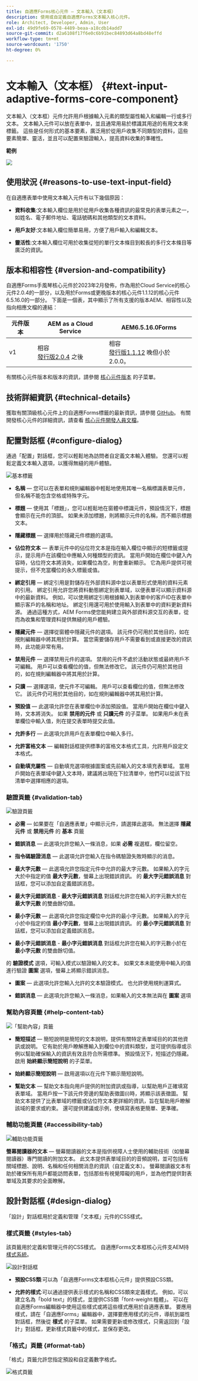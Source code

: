 ```yaml
---
title: 自適應Forms核心元件 — 文本輸入（文本框）
description: 使用或自定義自適應Forms文本輸入核心元件。
role: Architect, Developer, Admin, User
exl-id: 49d9fe69-0578-4489-beaa-a18cdb14add7
source-git-commit: d2a6108f17f6e0c6b91bec84893d64a8bd48effd
workflow-type: tm+mt
source-wordcount: '1750'
ht-degree: 0%

---
```


# 文本輸入（文本框） {#text-input-adaptive-forms-core-component}

文本輸入（文本框）元件允許用戶根據輸入元素的類型屬性輸入和編輯一行或多行文本。 文本輸入元件可以放在表單中，並且通常用易於標識其用途的有用文本來標籤。 這些是任何形式的基本要素，廣泛用於從用戶收集不同類型的資料，這些要素簡單、靈活，並且可以配置來驗證輸入，提高資料收集的準確性。


**範例**

![](/help/adaptive-forms/assets/text-input.png)


## 使用狀況 {#reasons-to-use-text-input-field}

在自適應表單中使用文本輸入元件有以下幾個原因：

* **資料收集**:文本輸入欄位是用於從用戶收集各種資訊的最常見的表單元素之一，如姓名、電子郵件地址、電話號碼和其他類型的文本資料。

* **用戶友好**:文本輸入欄位簡單易用，方便了用戶輸入和編輯文本。

* **靈活性**:文本輸入欄位可用於收集從短的單行文本條目到較長的多行文本條目等廣泛的資訊。

## 版本和相容性 {#version-and-compatibility}

自適應Forms手風琴核心元件於2023年2月發佈，作為用於Cloud Service的核心元件2.0.4的一部分，以及用於Forms或更晚版本的核心元件1.1.12的核心元件6.5.16.0的一部分。 下面是一個表，其中顯示了所有支援的版本AEM、相容性以及指向相應文檔的連結：

| 元件版本 | AEM as a Cloud Service  | AEM6.5.16.0Forms |
|---|---|---|
| v1 | 相容<br>[發行版2.0.4](/help/adaptive-forms/version.md) 之後 | 相容<br>[發行版1.1.12](/help/adaptive-forms/version.md) 晚但小於2.0.0。 |

有關核心元件版本和版本的資訊，請參閱 [核心元件版本](/help/adaptive-forms/version.md) 的子菜單。

<!-- ## Sample Component Output {#sample-component-output}

To experience the Accordion Component as well as see examples of its configuration options as well as HTML and JSON output, visit the [Component Library](https://adobe.com/go/aem_cmp_library_accordion). -->

## 技術詳細資訊 {#technical-details}

獲取有關頂級核心元件上的自適應Forms標籤的最新資訊，請參閱 [GitHub](https://github.com/adobe/aem-core-forms-components/tree/master/ui.af.apps/src/main/content/jcr_root/apps/core/fd/components/form/textinput/v1/textinput)。 有關開發核心元件的詳細資訊，請查看 [核心元件開發人員文檔](/help/developing/overview.md)。

## 配置對話框 {#configure-dialog}

通過「配置」對話框，您可以輕鬆地為訪問者自定義文本輸入體驗。 您還可以輕鬆定義文本輸入選項，以獲得無縫的用戶體驗。

![基本標籤](/help/adaptive-forms/assets/textinput_basictab.png)

* **名稱**  — 您可以在表單和規則編輯器中輕鬆地使用其唯一名稱標識表單元件，但名稱不能包含空格或特殊字元。

* **標題**  — 使用其「標題」，您可以輕鬆地在窗體中標識元件，預設情況下，標題會顯示在元件的頂部。 如果未添加標題，則將顯示元件的名稱，而不顯示標題文本。

* **隱藏標題**  — 選擇用於隱藏元件標題的選項。

* **佔位符文本**  — 表單元件中的佔位符文本是指在輸入欄位中顯示的短標籤或提示，提示用戶在該欄位中應輸入何種類型的資訊。 當用戶開始在欄位中鍵入內容時，佔位符文本將消失，如果欄位為空，則會重新顯示。 它為用戶提供可視提示，但不充當欄位的永久標籤或值。

* **綁定引用**  — 綁定引用是對儲存在外部資料源中並以表單形式使用的資料元素的引用。 綁定引用允許您將資料動態綁定到表單域，以便表單可以顯示資料源中的最新資料。 例如，可以使用綁定引用根據輸入到表單中的客戶ID在表單中顯示客戶的名稱和地址。 綁定引用還可用於使用輸入到表單中的資料更新資料源。 通過這種方式，AEM Forms使您能夠建立與外部資料源交互的表單，從而為收集和管理資料提供無縫的用戶體驗。

* **隱藏元件**  — 選擇從窗體中隱藏元件的選項。 該元件仍可用於其他目的，如在規則編輯器中將其用於計算。 當您需要儲存用戶不需要看到或直接更改的資訊時，此功能非常有用。

* **禁用元件**  — 選擇禁用元件的選項。 禁用的元件不處於活動狀態或最終用戶不可編輯。 用戶可以查看欄位的值，但無法修改它。 該元件仍可用於其他目的，如在規則編輯器中將其用於計算。

* **只讀**  — 選擇選項，使元件不可編輯。 用戶可以查看欄位的值，但無法修改它。 該元件仍可用於其他目的，如在規則編輯器中將其用於計算。

* **預設值**  — 此選項允許您在表單欄位中添加預設值。 當用戶開始在欄位中鍵入時，文本將消失。 如果 **禁用的元件** 或 **只讀元件** 的子菜單。 如果用戶未在表單欄位中輸入值，則在提交表單時提交此值。

* **允許多行**  — 此選項允許用戶在表單欄位中輸入多行。

* **允許富格文本**  — 編輯對話框提供標準的富格文本格式工具，允許用戶設定文本格式。

* **自動填充屬性**  — 自動填充選項根據圖案或先前輸入的文本填充表單域。 當用戶開始在表單域中鍵入文本時，建議將出現在下拉清單中，他們可以從該下拉清單中選擇相應的選項。

### 驗證頁籤 {#validation-tab}

![驗證頁籤](/help/adaptive-forms/assets/textinput_validationtab.png)

* **必需**  — 如果要在「自適應表單」中顯示元件，請選擇此選項。 無法選擇 **隱藏元件** 或 **禁用元件**  的 **基本** 頁籤

* **錯誤消息**  — 此選項允許您輸入一條消息，如果 **必需** 複選框，欄位留空。

* **指令碼驗證消息**  — 此選項允許您輸入在指令碼驗證失敗時顯示的消息。

* **最大字元數**  — 此選項允許您指定元件中允許的最大字元數。 如果輸入的字元大於中指定的值 **最大字元數**，螢幕上出現錯誤資訊。 的 **最大字元錯誤消息** 對話框，您可以添加自定義錯誤消息。

* **最大字元錯誤消息** - **最大字元錯誤消息** 對話框允許您在輸入的字元數大於在 **最大字元數** 的雙曲餘切值。

* **最小字元數**  — 此選項允許您指定欄位中允許的最小字元數。 如果輸入的字元小於中指定的值 **最小字元數**，螢幕上出現錯誤資訊。 的 **最小字元錯誤消息** 對話框，您可以添加自定義錯誤消息。

* **最小字元錯誤消息** - **最小字元錯誤消息** 對話框允許您在輸入的字元數小於在 **最小字元數** 的雙曲餘切值。

的 **驗證模式** 選項，可輸入模式以驗證輸入的文本。 如果文本未能使用中輸入的值進行驗證 **圖案** 選項，螢幕上將顯示錯誤消息。

* **圖案**  — 此選項允許您輸入允許的文本驗證模式。 也允許使用規則運算式。

* **錯誤消息**  — 此選項允許您輸入一條消息，如果輸入的文本無法與在 **圖案** 選項

### 幫助內容頁籤 {#help-content-tab}

![「幫助內容」頁籤](/help/adaptive-forms/assets/textinput_helptab.png)

* **簡短描述**  — 簡短說明是簡短的文本說明，提供有關特定表單域目的的其他資訊或說明。 它有助於用戶瞭解應輸入到欄位中的資料類型，並可提供指導或示例以幫助確保輸入的資訊有效且符合所需標準。 預設情況下，短描述仍隱藏。 啟用 **始終顯示簡短說明** 的子菜單。

* **始終顯示簡短說明**  — 啟用選項以在元件下顯示簡短說明。

* **幫助文本**  — 幫助文本指向用戶提供的附加資訊或指導，以幫助用戶正確填寫表單域。 當用戶按一下該元件旁邊的幫助表徵圖(i)時，將顯示該表徵圖。 幫助文本提供了比表單域的標籤或佔位符文本更詳細的資訊，旨在幫助用戶瞭解該域的要求或約束。 還可提供建議或示例，使填寫表格更簡單、更準確。

### 輔助功能頁籤 {#accessibility-tab}

![輔助功能頁籤](/help/adaptive-forms/assets/textinput_accessibiltytab.png)

**螢幕閱讀器的文本**  — 螢幕閱讀器的文本是指供視障人士使用的輔助技術（如螢幕閱讀器）專門閱讀的附加文本。 此文本提供表單域目的的音頻說明，並可包括有關域標題、說明、名稱和任何相關消息的資訊（自定義文本）。 螢幕閱讀器文本有助於確保所有用戶都能訪問表單，包括那些有視覺障礙的用戶，並為他們提供對表單域及其要求的全面瞭解。

## 設計對話框 {#design-dialog}

「設計」對話框用於定義和管理「文本框」元件的CSS樣式。

### 樣式頁籤 {#styles-tab}

該頁籤用於定義和管理元件的CSS樣式。 自適應Forms文本框核心元件支AEM持 [樣式系統](/help/get-started/authoring.md#component-styling)。

![設計對話框](/help/adaptive-forms/assets/telephoneinput_designdialog.png)

* **預設CSS類**:可以為「自適應Forms文本框核心元件」提供預設CSS類。

* **允許的樣式**:可以通過提供表示樣式的名稱和CSS類來定義樣式。 例如，可以建立名為「bold text」的樣式，並提供CSS類「font-weight:粗體」。 可以在自適應Forms編輯器中使用這些樣式或將這些樣式應用於自適應表單。 要應用樣式，請在「自適應Forms」編輯器中，選擇要應用樣式的元件，導航到屬性對話框，然後從 **樣式** 的子菜單。 如果需要更新或修改樣式，只需返回到「設計」對話框，更新樣式頁籤中的樣式，並保存更改。

### 「格式」頁籤 {#format-tab}

「格式」頁籤允許您指定預設和自定義數字格式。

![格式頁籤](/help/adaptive-forms/assets/telephoneinput_format.png)

